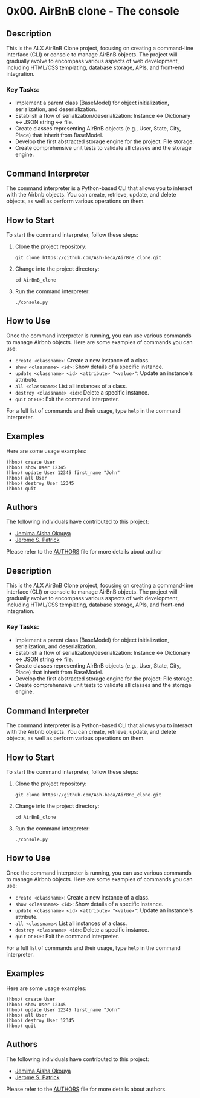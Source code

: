 # 0x00. AirBnB clone - The console

## Description

This is the ALX AirBnB Clone project, focusing on creating a command-line interface (CLI) or console to manage AirBnB objects. The project will gradually evolve to encompass various aspects of web development, including HTML/CSS templating, database storage, APIs, and front-end integration.

### Key Tasks:

- Implement a parent class (BaseModel) for object initialization, serialization, and deserialization.
- Establish a flow of serialization/deserialization: Instance <-> Dictionary <-> JSON string <-> file.
- Create classes representing AirBnB objects (e.g., User, State, City, Place) that inherit from BaseModel.
- Develop the first abstracted storage engine for the project: File storage.
- Create comprehensive unit tests to validate all classes and the storage engine.

## Command Interpreter

The command interpreter is a Python-based CLI that allows you to interact with the Airbnb objects. You can create, retrieve, update, and delete objects, as well as perform various operations on them.

## How to Start

To start the command interpreter, follow these steps:

1. Clone the project repository:

   ```shell
   git clone https://github.com/Ash-beca/AirBnB_clone.git
   ```
2. Change into the project directory:

   ```
   cd AirBnB_clone
   ```
3. Run the command interpreter:

   ```
   ./console.py
   ```

## How to Use

Once the command interpreter is running, you can use various commands to manage Airbnb objects. Here are some examples of commands you can use:

* `create <classname>`: Create a new instance of a class.
* `show <classname> <id>`: Show details of a specific instance.
* `update <classname> <id> <attribute> "<value>"`: Update an instance's attribute.
* `all <classname>`: List all instances of a class.
* `destroy <classname> <id>`: Delete a specific instance.
* `quit` or `EOF`: Exit the command interpreter.

For a full list of commands and their usage, type `help` in the command interpreter.

## Examples

Here are some usage examples:

```
(hbnb) create User
(hbnb) show User 12345
(hbnb) update User 12345 first_name "John"
(hbnb) all User
(hbnb) destroy User 12345
(hbnb) quit
```

## Authors

The following individuals have contributed to this project:

* [Jemima Aisha Okouya](https://github.com/Ash-beca "@Ash-beca")
* [Jerome S. Patrick](https://github.com/JeromeP93 "@JeromeP93")

Please refer to the [AUTHORS]() file for more details about author

## Description

This is the ALX AirBnB Clone project, focusing on creating a command-line interface (CLI) or console to manage AirBnB objects. The project will gradually evolve to encompass various aspects of web development, including HTML/CSS templating, database storage, APIs, and front-end integration.

### Key Tasks:

- Implement a parent class (BaseModel) for object initialization, serialization, and deserialization.
- Establish a flow of serialization/deserialization: Instance <-> Dictionary <-> JSON string <-> file.
- Create classes representing AirBnB objects (e.g., User, State, City, Place) that inherit from BaseModel.
- Develop the first abstracted storage engine for the project: File storage.
- Create comprehensive unit tests to validate all classes and the storage engine.

## Command Interpreter

The command interpreter is a Python-based CLI that allows you to interact with the Airbnb objects. You can create, retrieve, update, and delete objects, as well as perform various operations on them.

## How to Start

To start the command interpreter, follow these steps:

1. Clone the project repository:

   ```shell
   git clone https://github.com/Ash-beca/AirBnB_clone.git
   ```
2. Change into the project directory:

   ```
   cd AirBnB_clone
   ```
3. Run the command interpreter:

   ```
   ./console.py
   ```

## How to Use

Once the command interpreter is running, you can use various commands to manage Airbnb objects. Here are some examples of commands you can use:

* `create <classname>`: Create a new instance of a class.
* `show <classname> <id>`: Show details of a specific instance.
* `update <classname> <id> <attribute> "<value>"`: Update an instance's attribute.
* `all <classname>`: List all instances of a class.
* `destroy <classname> <id>`: Delete a specific instance.
* `quit` or `EOF`: Exit the command interpreter.

For a full list of commands and their usage, type `help` in the command interpreter.

## Examples

Here are some usage examples:

```
(hbnb) create User
(hbnb) show User 12345
(hbnb) update User 12345 first_name "John"
(hbnb) all User
(hbnb) destroy User 12345
(hbnb) quit
```

## Authors

The following individuals have contributed to this project:

* [Jemima Aisha Okouya](https://github.com/Ash-beca "@Ash-beca")
* [Jerome S. Patrick](https://github.com/JeromeP93 "@JeromeP93")

Please refer to the [AUTHORS]() file for more details about authors.
